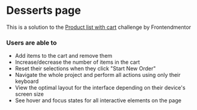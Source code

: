 # Desserts page

This is a solution to the [Product list with cart](https://www.frontendmentor.io/challenges/product-list-with-cart-5MmqLVAp_d) challenge by Frontendmentor

### Users are able to

- Add items to the cart and remove them
- Increase/decrease the number of items in the cart
- Reset their selections when they click "Start New Order"
- Navigate the whole project and perform all actions using only their keyboard
- View the optimal layout for the interface depending on their device's screen size
- See hover and focus states for all interactive elements on the page
